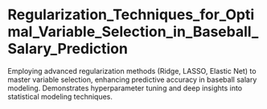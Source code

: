 # Regularization_Techniques_for_Optimal_Variable_Selection_in_Baseball_Salary_Prediction
Employing advanced regularization methods (Ridge, LASSO, Elastic Net) to master variable selection, enhancing predictive accuracy in baseball salary modeling. Demonstrates hyperparameter tuning and deep insights into statistical modeling techniques.
